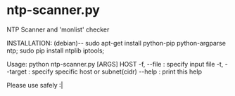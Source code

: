 # ntp-scanner.py

NTP Scanner and 'monlist' checker

INSTALLATION: (debian)-- 
    sudo apt-get install python-pip python-argparse ntp; 
    sudo pip install ntplib iptools;


Usage:
    python ntp-scanner.py [ARGS] HOST
    -f, --file          : specify input file 
    -t, --target        : specify specific host or subnet(cidr)
    --help              : print this help
    
Please use safely :|
